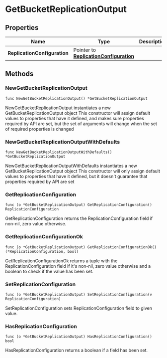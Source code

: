 # GetBucketReplicationOutput

## Properties

|Name | Type | Description | Notes|
|------------ | ------------- | ------------- | -------------|
|**ReplicationConfiguration** | Pointer to [**ReplicationConfiguration**](ReplicationConfiguration.md) |  | [optional] |

## Methods

### NewGetBucketReplicationOutput

`func NewGetBucketReplicationOutput() *GetBucketReplicationOutput`

NewGetBucketReplicationOutput instantiates a new GetBucketReplicationOutput object
This constructor will assign default values to properties that have it defined,
and makes sure properties required by API are set, but the set of arguments
will change when the set of required properties is changed

### NewGetBucketReplicationOutputWithDefaults

`func NewGetBucketReplicationOutputWithDefaults() *GetBucketReplicationOutput`

NewGetBucketReplicationOutputWithDefaults instantiates a new GetBucketReplicationOutput object
This constructor will only assign default values to properties that have it defined,
but it doesn't guarantee that properties required by API are set

### GetReplicationConfiguration

`func (o *GetBucketReplicationOutput) GetReplicationConfiguration() ReplicationConfiguration`

GetReplicationConfiguration returns the ReplicationConfiguration field if non-nil, zero value otherwise.

### GetReplicationConfigurationOk

`func (o *GetBucketReplicationOutput) GetReplicationConfigurationOk() (*ReplicationConfiguration, bool)`

GetReplicationConfigurationOk returns a tuple with the ReplicationConfiguration field if it's non-nil, zero value otherwise
and a boolean to check if the value has been set.

### SetReplicationConfiguration

`func (o *GetBucketReplicationOutput) SetReplicationConfiguration(v ReplicationConfiguration)`

SetReplicationConfiguration sets ReplicationConfiguration field to given value.

### HasReplicationConfiguration

`func (o *GetBucketReplicationOutput) HasReplicationConfiguration() bool`

HasReplicationConfiguration returns a boolean if a field has been set.


